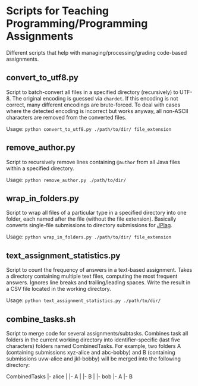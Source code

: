 # Scripts for Teaching Programming/Programming Assignments
Different scripts that help with managing/processing/grading code-based assignments.

## convert_to_utf8.py
Script to batch-convert all files in a specified directory (recursively) to UTF-8. The original encoding is guessed via `chardet`. If this encoding is not correct, many different encodings are brute-forced.
To deal with cases where the detected encoding is incorrect but works anyway, all non-ASCII characters are removed from the converted files.

Usage: `python convert_to_utf8.py ./path/to/dir/ file_extension`

## remove_author.py
Script to recursively remove lines containing `@author` from all Java files within a specified directory.

Usage: `python remove_author.py ./path/to/dir/`

## wrap_in_folders.py
Script to wrap all files of a particular type in a specified directory into one folder, each named after the file (without the file extension). Basically converts single-file submissions to directory submissions for [JPlag](https://github.com/jplag/JPlag).

Usage: `python wrap_in_folders.py ./path/to/dir/ file_extension`

## text_assignment_statistics.py

Script to count the frequency of answers in a text-based assignment. Takes a directory containing multiple text files, computing the most frequent answers. Ignores line breaks and trailing/leading spaces. Write the result in a CSV file located in the working directory.

Usage: `python text_assignment_statistics.py ./path/to/dir/`


## combine_tasks.sh

Script to merge code for several assignments/subtasks. Combines task all folders in the current working directory into identifier-specific (last five characters) folders named CombinedTasks. For example, two folders A (containing submissions xyz-alice and abc-bobby) and B (containing submissions uvw-alice and jkl-bobby) will be merged into the following directory:

CombinedTasks
|- alice
|  |- A
|  |- B
|
|- bob
   |- A
   |- B
